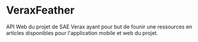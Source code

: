 # VeraxFeather

API Web du projet de SAE Verax ayant pour but de founir une ressources en articles disponibles pour l'application mobile et web du projet.


